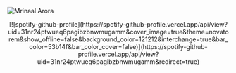 ![Mrinaal Arora](https://user-images.githubusercontent.com/90490253/182451958-89bc9587-0312-4b16-8a2e-29e4d598a10c.gif)
<p align="center">
  [![spotify-github-profile](https://spotify-github-profile.vercel.app/api/view?uid=31nr24ptwueq6pagibzbnwmugamm&cover_image=true&theme=novatorem&show_offline=false&background_color=121212&interchange=true&bar_color=53b14f&bar_color_cover=false)](https://spotify-github-profile.vercel.app/api/view?uid=31nr24ptwueq6pagibzbnwmugamm&redirect=true)
</p>
